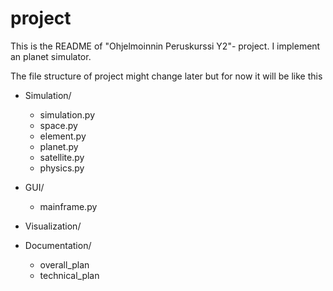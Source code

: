 # project

This is the README of "Ohjelmoinnin Peruskurssi Y2"- project. I implement an planet simulator.

The file structure of project might change later but for now it will be like this

- Simulation/
	- simulation.py
	- space.py
	- element.py
	- planet.py
	- satellite.py
	- physics.py	

- GUI/
	- mainframe.py

- Visualization/

- Documentation/
  	- overall_plan
  	- technical_plan
